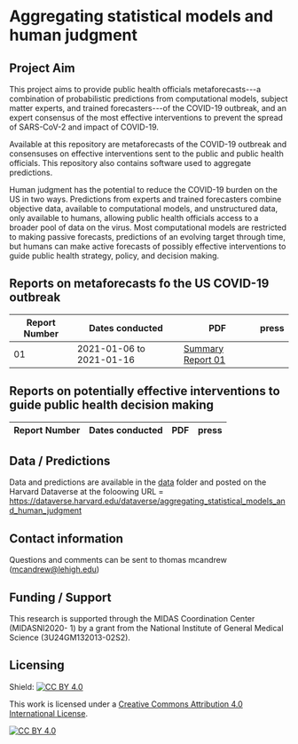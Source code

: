 # Aggregating statistical models and human judgment

## Project Aim
This project aims to provide public health officials metaforecasts---a combination of probabilistic predictions from computational models, subject matter experts, and trained forecasters---of the COVID-19 outbreak, and an expert consensus of the most effective interventions to prevent the spread of SARS-CoV-2 and impact of COVID-19.  

Available at this repository are metaforecasts of the COVID-19 outbreak and consensuses on effective interventions sent to the public and public health officials. This repository also contains software used to aggregate predictions.

Human judgment has the potential to reduce the COVID-19 burden on the US in two ways. Predictions from experts and trained forecasters combine objective data, available to computational models, and unstructured data, only available to humans, allowing public health officials access to a broader pool of data on the virus. Most computational models are restricted to making passive forecasts, predictions of an evolving target through time, but humans can make active forecasts of possibly effective interventions to guide public health strategy, policy, and decision making. 

## Reports on metaforecasts fo the US COVID-19 outbreak

Report Number | Dates conducted | PDF | press
-- | -- | --| ---
01 | 2021-01-06 to 2021-01-16 | [Summary Report 01](https://github.com/computationalUncertaintyLab/aggStatModelsAndHumanJudgment_PUBL/blob/main/summaryreports/summaryReport01/MetaandConsensusForecastOfCOVID-19Targets.pdf) | 


## Reports on potentially effective interventions to guide public health decision making

Report Number | Dates conducted | PDF | press
-- | -- | --| ---

## Data / Predictions

Data and predictions are available in the [data](https://github.com/computationalUncertaintyLab/aggStatModelsAndHumanJudgment_PUBL/tree/main/data) folder and posted on the Harvard Dataverse at the foloowing URL = https://dataverse.harvard.edu/dataverse/aggregating_statistical_models_and_human_judgment

## Contact information
Questions and comments can be sent to thomas mcandrew (mcandrew@lehigh.edu)

## Funding / Support
This research is supported through the MIDAS Coordination Center (MIDASNI2020- 1) by a grant from the National Institute of General Medical Science (3U24GM132013-02S2).

## Licensing
Shield: [![CC BY 4.0][cc-by-shield]][cc-by]

This work is licensed under a
[Creative Commons Attribution 4.0 International License][cc-by].

[![CC BY 4.0][cc-by-image]][cc-by]

[cc-by]: http://creativecommons.org/licenses/by/4.0/
[cc-by-image]: https://i.creativecommons.org/l/by/4.0/88x31.png
[cc-by-shield]: https://img.shields.io/badge/License-CC%20BY%204.0-lightgrey.svg
